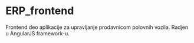 # ERP_frontend
Frontend deo aplikacije za upravljanje prodavnicom polovnih vozila. Radjen u AngularJS framework-u.
